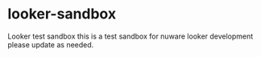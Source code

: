 # looker-sandbox
Looker test sandbox
this is a test sandbox for nuware looker development
please update as needed.
